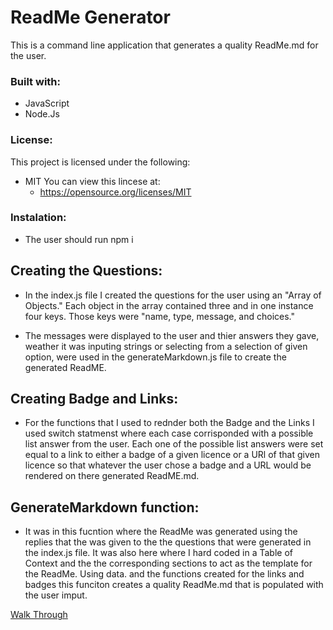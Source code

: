  # ReadMe Generator
This is a command line application that generates a quality ReadMe.md for the user. 

### Built with:
* JavaScript
* Node.Js

### License:
This project is licensed under the following: 
* MIT
You can view this lincese at:
  * https://opensource.org/licenses/MIT


 ### Instalation:
 * The user should run npm i

 ## Creating the Questions: 
* In the index.js file I created the questions for the user using an "Array of Objects."  Each object in the array contained three and in one instance four keys. Those keys were "name, type, message, and choices."

* The messages were displayed to the user and thier answers they gave, weather it was inputing strings or selecting from a selection of given option, were used in the generateMarkdown.js file to create the generated ReadME.

## Creating Badge and Links:
* For the functions that I used to rednder both the Badge and the Links I used switch statmenst where each case corrisponded with a possible list answer from the user.  Each one of the possible list answers were set equal to a link to either a badge of a given licence or a URl of that given licence so that whatever the user chose a badge and a URL would be rendered on there generated ReadME.md. 

## GenerateMarkdown function:
* It was in this fucntion where the ReadMe was generated using the replies that the was given to the the questions that were generated in the index.js file.   It was also here where I hard coded in a Table of Context and the the corresponding sections to act as the template for the ReadMe.  Using data. and the functions created for the links and badges this funciton creates a quality ReadMe.md that is populated with the user imput. 



[Walk Through](./assets/ReadME%20.mp4)

